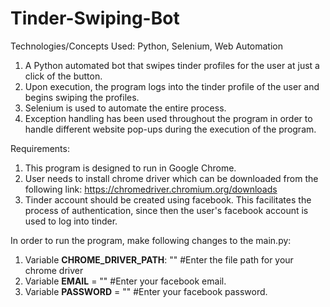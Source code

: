 # Tinder-Swiping-Bot

Technologies/Concepts Used: Python, Selenium, Web Automation

1. A Python automated bot that swipes tinder profiles for the user at just a click of the button.
2. Upon execution, the program logs into the tinder profile of the user and begins swiping the profiles.
3. Selenium is used to automate the entire process.
4. Exception handling has been used throughout the program in order to handle different website pop-ups during the execution of the program.

Requirements:
1. This program is designed to run in Google Chrome.
2. User needs to install chrome driver which can be downloaded from the following link:
https://chromedriver.chromium.org/downloads
3. Tinder account should be created using facebook. This facilitates the process of authentication, since then the user's facebook account is used to log into tinder.

In order to run the program, make following changes to the main.py:

1. Variable **CHROME_DRIVER_PATH**: "" #Enter the file path for your chrome driver
2. Variable **EMAIL** = "" #Enter your facebook email.
2. Variable **PASSWORD** = "" #Enter your facebook password.
